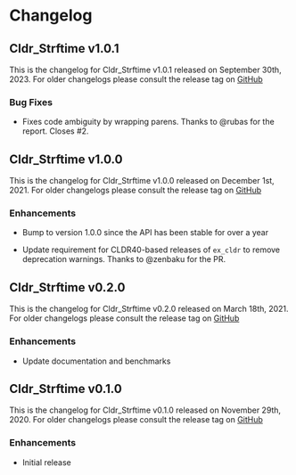 # Changelog

## Cldr_Strftime v1.0.1

This is the changelog for Cldr_Strftime v1.0.1 released on September 30th, 2023.  For older changelogs please consult the release tag on [GitHub](https://github.com/elixir-cldr/cldr_strftime/tags)

### Bug Fixes

* Fixes code ambiguity by wrapping parens. Thanks to @rubas for the report. Closes #2.

## Cldr_Strftime v1.0.0

This is the changelog for Cldr_Strftime v1.0.0 released on December 1st, 2021.  For older changelogs please consult the release tag on [GitHub](https://github.com/elixir-cldr/cldr_strftime/tags)

### Enhancements

* Bump to version 1.0.0 since the API has been stable for over a year

* Update requirement for CLDR40-based releases of `ex_cldr` to remove deprecation warnings.  Thanks to @zenbaku for the PR.

## Cldr_Strftime v0.2.0

This is the changelog for Cldr_Strftime v0.2.0 released on March 18th, 2021.  For older changelogs please consult the release tag on [GitHub](https://github.com/elixir-cldr/cldr_strftime/tags)

### Enhancements

* Update documentation and benchmarks

## Cldr_Strftime v0.1.0

This is the changelog for Cldr_Strftime v0.1.0 released on November 29th, 2020.  For older changelogs please consult the release tag on [GitHub](https://github.com/elixir-cldr/cldr_strftime/tags)

### Enhancements

* Initial release